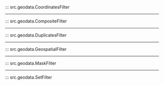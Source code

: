 ::: src.geodata.CoordinatesFilter

---

::: src.geodata.CompositeFilter

---

::: src.geodata.DuplicatesFilter

---

::: src.geodata.GeospatialFilter

---

::: src.geodata.MaskFilter

---

::: src.geodata.SetFilter
